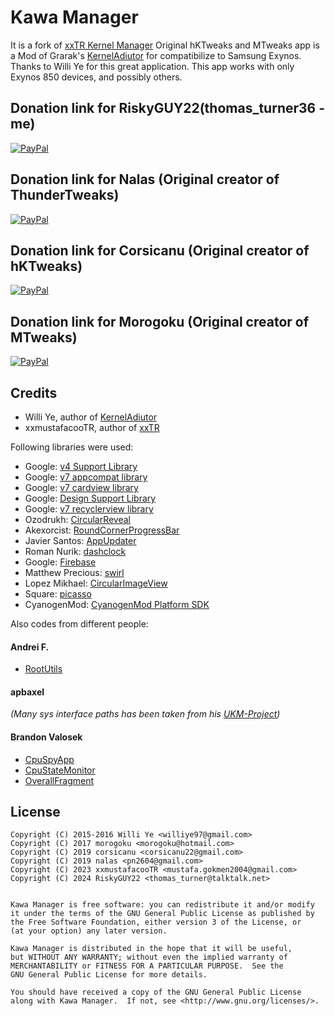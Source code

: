 # Kawa Manager

It is a fork of [xxTR Kernel Manager](https://github.com/xxmustafacooTR/KernelManager)
Original hKTweaks and MTweaks app is a Mod of Grarak's [KernelAdiutor](https://github.com/Grarak/KernelAdiutor) for compatibilize to Samsung Exynos.
Thanks to Willi Ye for this great application.
This app works with only Exynos 850 devices, and possibly others.

## Donation link for RiskyGUY22(thomas_turner36 - me)
[![PayPal](https://www.paypalobjects.com/webstatic/mktg/Logo/pp-logo-200px.png)](https://paypal.me/thomasturner837)

## Donation link for Nalas (Original creator of ThunderTweaks)
[![PayPal](https://www.paypalobjects.com/webstatic/mktg/Logo/pp-logo-200px.png)](https://paypal.me/pnalas)

## Donation link for Corsicanu (Original creator of hKTweaks)
[![PayPal](https://www.paypalobjects.com/webstatic/mktg/Logo/pp-logo-200px.png)](https://paypal.me/corsicanu)

## Donation link for Morogoku (Original creator of MTweaks)
[![PayPal](https://www.paypalobjects.com/webstatic/mktg/Logo/pp-logo-200px.png)](https://paypal.me/morogoku)


## Credits
* Willi Ye, author of [KernelAdiutor](https://github.com/Grarak/KernelAdiutor)
* xxmustafacooTR, author of [xxTR](https://github.com/xxmustafacooTR/KernelManager)

Following libraries were used:

* Google: [v4 Support Library](https://developer.android.com/topic/libraries/support-library/features.html#v4)
* Google: [v7 appcompat library](https://developer.android.com/topic/libraries/support-library/features.html#v7)
* Google: [v7 cardview library](https://developer.android.com/topic/libraries/support-library/features.html#v7)
* Google: [Design Support Library](https://developer.android.com/topic/libraries/support-library/features.html#design)
* Google: [v7 recyclerview library](https://developer.android.com/topic/libraries/support-library/features.html#v7)
* Ozodrukh: [CircularReveal](https://github.com/ozodrukh/CircularReveal)
* Akexorcist: [RoundCornerProgressBar](https://github.com/akexorcist/Android-RoundCornerProgressBar)
* Javier Santos: [AppUpdater](https://github.com/javiersantos/AppUpdater)
* Roman Nurik: [dashclock](https://github.com/romannurik/dashclock)
* Google: [Firebase](https://firebase.google.com)
* Matthew Precious: [swirl](https://github.com/mattprecious/swirl)
* Lopez Mikhael: [CircularImageView](https://github.com/lopspower/CircularImageView)
* Square: [picasso](https://github.com/square/picasso)
* CyanogenMod: [CyanogenMod Platform SDK](https://github.com/CyanogenMod/cm_platform_sdk)

Also codes from different people:

#### Andrei F.

* [RootUtils](https://github.com/Grarak/KernelAdiutor/blob/master/app/src/main/java/com/grarak/kerneladiutor/utils/root/RootUtils.java)

#### apbaxel

_(Many sys interface paths has been taken from his [UKM-Project](https://github.com/apbaxel/UKM))_

#### Brandon Valosek

* [CpuSpyApp](https://github.com/Grarak/KernelAdiutor/blob/master/app/src/main/java/com/bvalosek/cpuspy/CpuSpyApp.java)
* [CpuStateMonitor](https://github.com/Grarak/KernelAdiutor/blob/master/app/src/main/java/com/bvalosek/cpuspy/CpuStateMonitor.java)
* [OverallFragment](https://github.com/Grarak/KernelAdiutor/blob/master/app/src/main/java/com/grarak/kerneladiutor/fragments/statistics/OverallFragment.java)

## License

    Copyright (C) 2015-2016 Willi Ye <williye97@gmail.com>
    Copyright (C) 2017 morogoku <morogoku@hotmail.com>
    Copyright (C) 2019 corsicanu <corsicanu22@gmail.com>
    Copyright (C) 2019 nalas <pn2604@gmail.com>
    Copyright (C) 2023 xxmustafacooTR <mustafa.gokmen2004@gmail.com>
	Copyright (C) 2024 RiskyGUY22 <thomas_turner@talktalk.net>
	
    
    Kawa Manager is free software: you can redistribute it and/or modify
    it under the terms of the GNU General Public License as published by
    the Free Software Foundation, either version 3 of the License, or
    (at your option) any later version.
    
    Kawa Manager is distributed in the hope that it will be useful,
    but WITHOUT ANY WARRANTY; without even the implied warranty of
    MERCHANTABILITY or FITNESS FOR A PARTICULAR PURPOSE.  See the
    GNU General Public License for more details.
    
    You should have received a copy of the GNU General Public License
    along with Kawa Manager.  If not, see <http://www.gnu.org/licenses/>.
